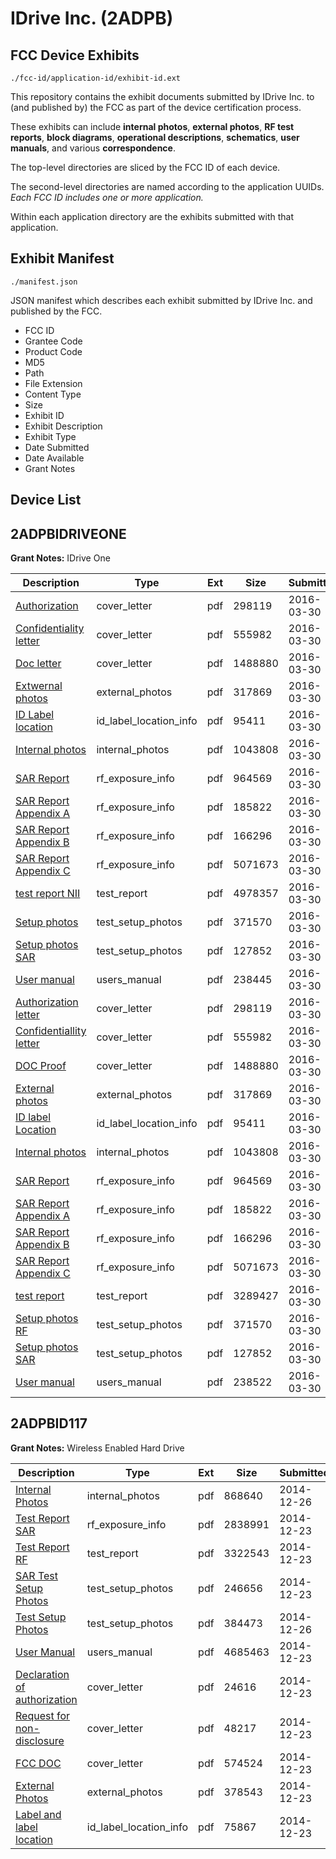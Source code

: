# IDrive Inc. (2ADPB)
## FCC Device Exhibits

```
./fcc-id/application-id/exhibit-id.ext
```

This repository contains the exhibit documents submitted by IDrive Inc. to (and published by) the FCC as part of the device certification process.

These exhibits can include **internal photos**, **external photos**, **RF test reports**, **block diagrams**, **operational descriptions**, **schematics**, **user manuals**, and various **correspondence**.

The top-level directories are sliced by the FCC ID of each device.

The second-level directories are named according to the application UUIDs. *Each FCC ID includes one or more application.*

Within each application directory are the exhibits submitted with that application. 

## Exhibit Manifest

```
./manifest.json
```

JSON manifest which describes each exhibit submitted by IDrive Inc. and published by the FCC.

- FCC ID
- Grantee Code
- Product Code
- MD5
- Path
- File Extension
- Content Type
- Size
- Exhibit ID
- Exhibit Description
- Exhibit Type
- Date Submitted
- Date Available
- Grant Notes

## Device List
## 2ADPBIDRIVEONE
**Grant Notes:** IDrive One

| Description | Type | Ext | Size | Submitted | Available |
| ----------- | ---- | --- | ---- | --------- | --------- |
| [Authorization](2ADPBIDRIVEONE/320cc259e1758611ce3115b0ee166f85/2945448.pdf) | cover_letter | pdf | 298119 | 2016-03-30 | 2016-03-30 |
| [Confidentiality letter](2ADPBIDRIVEONE/320cc259e1758611ce3115b0ee166f85/2945449.pdf) | cover_letter | pdf | 555982 | 2016-03-30 | 2016-03-30 |
| [Doc letter](2ADPBIDRIVEONE/320cc259e1758611ce3115b0ee166f85/2945450.pdf) | cover_letter | pdf | 1488880 | 2016-03-30 | 2016-03-30 |
| [Extwernal photos](2ADPBIDRIVEONE/320cc259e1758611ce3115b0ee166f85/2945451.pdf) | external_photos | pdf | 317869 | 2016-03-30 | 2016-03-30 |
| [ID Label location](2ADPBIDRIVEONE/320cc259e1758611ce3115b0ee166f85/2945452.pdf) | id_label_location_info | pdf | 95411 | 2016-03-30 | 2016-03-30 |
| [Internal photos](2ADPBIDRIVEONE/320cc259e1758611ce3115b0ee166f85/2945453.pdf) | internal_photos | pdf | 1043808 | 2016-03-30 | 2016-03-30 |
| [SAR Report](2ADPBIDRIVEONE/320cc259e1758611ce3115b0ee166f85/2945456.pdf) | rf_exposure_info | pdf | 964569 | 2016-03-30 | 2016-03-30 |
| [SAR Report Appendix A](2ADPBIDRIVEONE/320cc259e1758611ce3115b0ee166f85/2945457.pdf) | rf_exposure_info | pdf | 185822 | 2016-03-30 | 2016-03-30 |
| [SAR Report Appendix B](2ADPBIDRIVEONE/320cc259e1758611ce3115b0ee166f85/2945458.pdf) | rf_exposure_info | pdf | 166296 | 2016-03-30 | 2016-03-30 |
| [SAR Report Appendix C](2ADPBIDRIVEONE/320cc259e1758611ce3115b0ee166f85/2945459.pdf) | rf_exposure_info | pdf | 5071673 | 2016-03-30 | 2016-03-30 |
| [test report NII](2ADPBIDRIVEONE/320cc259e1758611ce3115b0ee166f85/2945480.pdf) | test_report | pdf | 4978357 | 2016-03-30 | 2016-03-30 |
| [Setup photos](2ADPBIDRIVEONE/320cc259e1758611ce3115b0ee166f85/2945462.pdf) | test_setup_photos | pdf | 371570 | 2016-03-30 | 2016-03-30 |
| [Setup photos SAR](2ADPBIDRIVEONE/320cc259e1758611ce3115b0ee166f85/2945463.pdf) | test_setup_photos | pdf | 127852 | 2016-03-30 | 2016-03-30 |
| [User manual](2ADPBIDRIVEONE/320cc259e1758611ce3115b0ee166f85/2945483.pdf) | users_manual | pdf | 238445 | 2016-03-30 | 2016-03-30 |
| [Authorization letter](2ADPBIDRIVEONE/45d17607666805272aaca45939b62651/2945448.pdf) | cover_letter | pdf | 298119 | 2016-03-30 | 2016-03-30 |
| [Confidentiallity letter](2ADPBIDRIVEONE/45d17607666805272aaca45939b62651/2945449.pdf) | cover_letter | pdf | 555982 | 2016-03-30 | 2016-03-30 |
| [DOC Proof](2ADPBIDRIVEONE/45d17607666805272aaca45939b62651/2945450.pdf) | cover_letter | pdf | 1488880 | 2016-03-30 | 2016-03-30 |
| [External photos](2ADPBIDRIVEONE/45d17607666805272aaca45939b62651/2945451.pdf) | external_photos | pdf | 317869 | 2016-03-30 | 2016-03-30 |
| [ID label Location](2ADPBIDRIVEONE/45d17607666805272aaca45939b62651/2945452.pdf) | id_label_location_info | pdf | 95411 | 2016-03-30 | 2016-03-30 |
| [Internal photos](2ADPBIDRIVEONE/45d17607666805272aaca45939b62651/2945453.pdf) | internal_photos | pdf | 1043808 | 2016-03-30 | 2016-03-30 |
| [SAR Report](2ADPBIDRIVEONE/45d17607666805272aaca45939b62651/2945456.pdf) | rf_exposure_info | pdf | 964569 | 2016-03-30 | 2016-03-30 |
| [SAR Report Appendix A](2ADPBIDRIVEONE/45d17607666805272aaca45939b62651/2945457.pdf) | rf_exposure_info | pdf | 185822 | 2016-03-30 | 2016-03-30 |
| [SAR Report Appendix B](2ADPBIDRIVEONE/45d17607666805272aaca45939b62651/2945458.pdf) | rf_exposure_info | pdf | 166296 | 2016-03-30 | 2016-03-30 |
| [SAR Report Appendix C](2ADPBIDRIVEONE/45d17607666805272aaca45939b62651/2945459.pdf) | rf_exposure_info | pdf | 5071673 | 2016-03-30 | 2016-03-30 |
| [test report](2ADPBIDRIVEONE/45d17607666805272aaca45939b62651/2945461.pdf) | test_report | pdf | 3289427 | 2016-03-30 | 2016-03-30 |
| [Setup photos RF](2ADPBIDRIVEONE/45d17607666805272aaca45939b62651/2945462.pdf) | test_setup_photos | pdf | 371570 | 2016-03-30 | 2016-03-30 |
| [Setup photos SAR](2ADPBIDRIVEONE/45d17607666805272aaca45939b62651/2945463.pdf) | test_setup_photos | pdf | 127852 | 2016-03-30 | 2016-03-30 |
| [User manual](2ADPBIDRIVEONE/45d17607666805272aaca45939b62651/2945464.pdf) | users_manual | pdf | 238522 | 2016-03-30 | 2016-03-30 |
## 2ADPBID117
**Grant Notes:** Wireless Enabled Hard Drive

| Description | Type | Ext | Size | Submitted | Available |
| ----------- | ---- | --- | ---- | --------- | --------- |
| [Internal Photos](2ADPBID117/2741117d29f0a04775f2c75492614805/2484940.pdf) | internal_photos | pdf | 868640 | 2014-12-26 | 2014-12-29 |
| [Test Report SAR](2ADPBID117/2741117d29f0a04775f2c75492614805/2482165.pdf) | rf_exposure_info | pdf | 2838991 | 2014-12-23 | 2014-12-29 |
| [Test Report RF](2ADPBID117/2741117d29f0a04775f2c75492614805/2482166.pdf) | test_report | pdf | 3322543 | 2014-12-23 | 2014-12-29 |
| [SAR Test Setup Photos](2ADPBID117/2741117d29f0a04775f2c75492614805/2482164.pdf) | test_setup_photos | pdf | 246656 | 2014-12-23 | 2014-12-29 |
| [Test Setup Photos](2ADPBID117/2741117d29f0a04775f2c75492614805/2484941.pdf) | test_setup_photos | pdf | 384473 | 2014-12-26 | 2014-12-29 |
| [User Manual](2ADPBID117/2741117d29f0a04775f2c75492614805/2482161.pdf) | users_manual | pdf | 4685463 | 2014-12-23 | 2014-12-29 |
| [Declaration of authorization](2ADPBID117/2741117d29f0a04775f2c75492614805/2482167.pdf) | cover_letter | pdf | 24616 | 2014-12-23 | 2014-12-29 |
| [Request for non-disclosure](2ADPBID117/2741117d29f0a04775f2c75492614805/2482168.pdf) | cover_letter | pdf | 48217 | 2014-12-23 | 2014-12-29 |
| [FCC DOC](2ADPBID117/2741117d29f0a04775f2c75492614805/2482169.pdf) | cover_letter | pdf | 574524 | 2014-12-23 | 2014-12-29 |
| [External Photos](2ADPBID117/2741117d29f0a04775f2c75492614805/2482163.pdf) | external_photos | pdf | 378543 | 2014-12-23 | 2014-12-29 |
| [Label and label location](2ADPBID117/2741117d29f0a04775f2c75492614805/2482160.pdf) | id_label_location_info | pdf | 75867 | 2014-12-23 | 2014-12-29 |
